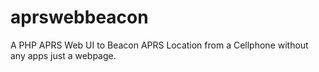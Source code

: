 # aprswebbeacon
A PHP APRS Web UI to Beacon APRS Location from a Cellphone without any apps just a webpage.
